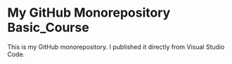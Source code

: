 # My GitHub Monorepository Basic_Course

This is my GitHub monorepository. I published it directly from Visual Studio Code.